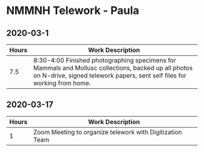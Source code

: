 
# NMMNH Telework - Paula

## 2020-03-1  
Hours | Work Description
-- | --
7.5 | 8:30-4:00 Finished photographing specimens for Mammals and Mollusc collections, backed up all photos on N-drive, signed telework papers, sent self files for working from home.

## 2020-03-17  
Hours | Work Description
-- | --
1 | Zoom Meeting to organize telework with Digitization Team
